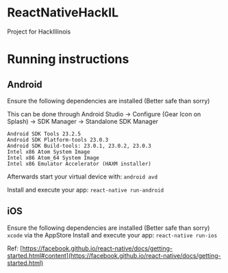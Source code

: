 # ReactNativeHackIL
Project for HackIllinois

# Running instructions
## Android
Ensure the following dependencies are installed (Better safe than sorry)

This can be done through Android Studio -> Configure (Gear Icon on Splash) -> SDK Manager -> Standalone SDK Manager
```
Android SDK Tools 23.2.5
Android SDK Platform-tools 23.0.3
Android SDK Build-tools: 23.0.1, 23.0.2, 23.0.3
Intel x86 Atom System Image
Intel x86 Atom_64 System Image
Intel x86 Emulator Accelerator (HAXM installer)
```
Afterwards start your virtual device with: `android avd`

Install and execute your app: `react-native run-android`

## iOS
Ensure the following dependencies are installed (Better safe than sorry)
`xcode` via the AppStore
Install and execute your app: `react-native run-ios`

Ref: [https://facebook.github.io/react-native/docs/getting-started.html#content](https://facebook.github.io/react-native/docs/getting-started.html)